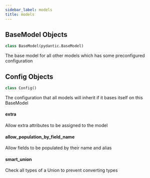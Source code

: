 ```yaml
---
sidebar_label: models
title: models
---
```


## BaseModel Objects

```python
class BaseModel(pydantic.BaseModel)
```

The base model for all other models which has some preconfigured configuration


## Config Objects

```python
class Config()
```

The configuration that all models will inherit if it bases itself on this BaseModel


#### extra

Allow extra attributes to be assigned to the model


#### allow\_population\_by\_field\_name

Allow fields to be populated by their name and alias


#### smart\_union

Check all types of a Union to prevent converting types


